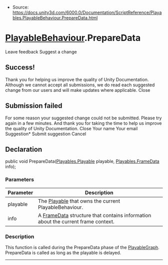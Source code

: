 * Source: https://docs.unity3d.com/6000.0/Documentation/ScriptReference/Playables.PlayableBehaviour.PrepareData.html

#  [PlayableBehaviour](https://docs.unity3d.com/6000.0/Documentation/ScriptReference/Playables.PlayableBehaviour.html).PrepareData
Leave feedback
Suggest a change
## Success!
Thank you for helping us improve the quality of Unity Documentation. Although we cannot accept all submissions, we do read each suggested change from our users and will make updates where applicable.
Close
## Submission failed
For some reason your suggested change could not be submitted. Please <a>try again</a> in a few minutes. And thank you for taking the time to help us improve the quality of Unity Documentation.
Close
Your name Your email Suggestion* Submit suggestion
Cancel
## Declaration
public void PrepareData([Playables.Playable](https://docs.unity3d.com/6000.0/Documentation/ScriptReference/Playables.Playable.html) playable, [Playables.FrameData](https://docs.unity3d.com/6000.0/Documentation/ScriptReference/Playables.FrameData.html) info); 
### Parameters
Parameter | Description  
---|---  
playable | The [Playable](https://docs.unity3d.com/6000.0/Documentation/ScriptReference/Playables.Playable.html) that owns the current PlayableBehaviour.  
info | A [FrameData](https://docs.unity3d.com/6000.0/Documentation/ScriptReference/Playables.FrameData.html) structure that contains information about the current frame context.  
### Description
This function is called during the PrepareData phase of the [PlayableGraph](https://docs.unity3d.com/6000.0/Documentation/ScriptReference/Playables.PlayableGraph.html).
PrepareData is called as long as the playable is delayed.
* * *
